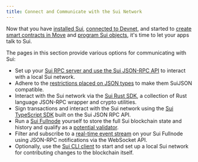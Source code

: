 ```yaml
---
title: Connect and Communicate with the Sui Network
---
```


Now that you have [installed Sui](install.md), [connected to Devnet](../explore/devnet.md), and started to [create smart contracts in Move](move/index.md) and [program Sui objects](programming-with-objects/index.md), it's time to let your apps talk to Sui.

The pages in this section provide various options for communicating with Sui:

* Set up your [Sui RPC server and use the Sui JSON-RPC API](json-rpc.md) to interact with a local Sui network.
* Adhere to the [restrictions placed on JSON types](sui-json.md) to make them SuiJSON compatible.
* Interact with the Sui network via the [Sui Rust SDK](rust-sdk.md), a collection of Rust language JSON-RPC wrapper and crypto utilities.
* Sign transactions and interact with the Sui network using the [Sui TypeScript SDK](https://github.com/MystenLabs/sui/tree/main/sdk/typescript) built on the Sui JSON RPC API.
* Run a [Sui Fullnode](fullnode.md) yourself to store the full Sui blockchain state and history and qualify as a [potential validator](https://sui.io/resources-sui/validator-registration-open/).
* Filter and subscribe to a [real-time event stream](pubsub.md) on your Sui Fullnode using JSON-RPC notifications via the WebSocket API.
* Optionally, use the [Sui CLI client](cli-client.md) to start and set up a local Sui network for contributing changes to the blockchain itself.
